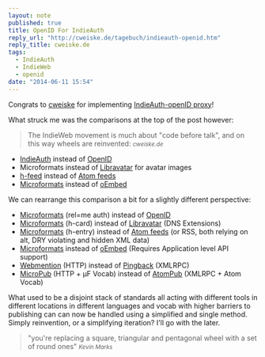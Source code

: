 ```yaml
---
layout: note
published: true
title: OpenID For IndieAuth
reply_url: "http://cweiske.de/tagebuch/indieauth-openid.htm"
reply_title: cweiske.de
tags: 
  - IndieAuth
  - IndieWeb
  - openid
date: "2014-06-11 15:54"
---
```


Congrats to [cweiske](http://cweiske.de/) for implementing [IndieAuth-openID proxy](http://git.cweiske.de/indieauth-openid.git/)!

What struck me was the comparisons at the top of the post however:

<blockquote>
The IndieWeb movement is much about "code before talk", and on this way wheels are reinvented: 
<small><cite href="http://cweiske.de/tagebuch/indieauth-openid.htm">cweiske.de</cite></small>
</blockquote>

- [IndieAuth](http://indiewebcamp.com/IndieAuth) instead of [OpenID](http://openid.net/)
- Microformats instead of [Libravatar](https://www.libravatar.org/) for avatar images
- [h-feed](http://indiewebcamp.com/h-feed) instead of [Atom feeds](http://tools.ietf.org/html/rfc4287)
- [Microformats](http://indiewebcamp.com/link-preview) instead of [oEmbed](http://www.oembed.com/)


We can rearrange this comparison a bit for a slightly different perspective:

- [Microformats](http://microformats.org/wiki/RelMeAuth) (rel=me auth) instead of [OpenID](http://openid.net/)
- [Microformats](http://microformats.org/wiki/h-card) (h-card) instead of [Libravatar](https://www.libravatar.org/) (DNS Extensions)
- [Microformats](http://microformats.org/wiki/h-entry) (h-entry) instead of [Atom feeds](http://tools.ietf.org/html/rfc4287) (or RSS, both relying on alt, DRY violating and hidden XML data)
- [Microformats](http://microformats.org/wiki/microformats2) instead of [oEmbed](http://www.oembed.com/) (Requires Application level API support)
- [Webmention](http://webmention.org) (HTTP) instead of [Pingback](http://www.hixie.ch/specs/pingback/pingback) (XMLRPC)
- [MicroPub](http://indiewebcamp.com/micropub) (HTTP + µF Vocab) instead of [AtomPub](http://bitworking.org/projects/atom/rfc5023.html) (XMLRPC + Atom Vocab)

What used to be a disjoint stack of standards all acting with different tools in different locations in different languages and vocab with higher barriers to publishing can can now be handled using a simplified and single method.  Simply reinvention, or a simplifying iteration?  I'll go with the later.

<blockquote>
"you're replacing a square, triangular and pentagonal wheel with a set of round ones"
<small><cite href="http://indiewebcamp.com/irc/2014-06-11/line/1402530932">Kevin Marks</cite></small>
</blockquote>